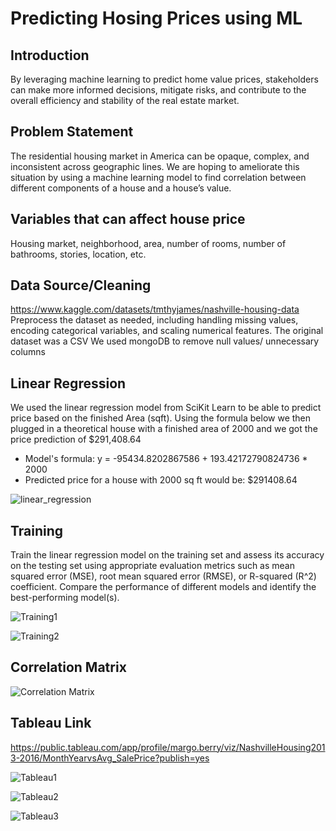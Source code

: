 # Predicting Hosing Prices using ML

## Introduction
By leveraging machine learning to predict home value prices, stakeholders can make more informed decisions, mitigate risks, and contribute to the overall efficiency and stability of the real estate market.

## Problem Statement
The residential housing market in America can be opaque, complex, and inconsistent across geographic lines. We are hoping to ameliorate this situation by using a machine learning model to find correlation between different components of a house and a house’s value. 

## Variables that can affect house price
Housing market, neighborhood, area, number of rooms, number of bathrooms, stories, location, etc.

## Data Source/Cleaning
https://www.kaggle.com/datasets/tmthyjames/nashville-housing-data
Preprocess the dataset as needed, including handling missing values, encoding categorical variables, and scaling numerical features.
The original dataset was a CSV 
We used mongoDB to remove null values/ unnecessary columns

## Linear Regression
We used the linear regression model from SciKit Learn to be able to predict price based on the finished Area (sqft). 
Using the formula below we then plugged in a theoretical house with a finished area of 2000 and we got the price prediction of $291,408.64
- Model's formula: y = -95434.8202867586 + 193.42172790824736 * 2000
- Predicted price for a house with 2000 sq ft would be: $291408.64

![linear_regression](https://github.com/margoberry17/Predicting-Hosing-Prices-using-ML/assets/136475202/fc52b43e-93eb-4d91-b06a-fd78f9174f62)

## Training
Train the linear regression model on the training set and assess its accuracy on the testing set using appropriate evaluation metrics such as mean squared error (MSE), root mean squared error (RMSE), or R-squared (R^2) coefficient.
Compare the performance of different models and identify the best-performing model(s).

![Training1](https://github.com/margoberry17/Predicting-Hosing-Prices-using-ML/assets/136475202/378bf5da-34ad-43cb-8d3d-1e9e26e425c2)


![Training2](https://github.com/margoberry17/Predicting-Hosing-Prices-using-ML/assets/136475202/687f6b7c-70cb-498b-880a-d03e223f158c)

## Correlation Matrix
![Correlation Matrix](https://github.com/margoberry17/Predicting-Hosing-Prices-using-ML/assets/136475202/bbb881a6-0cc7-458a-8c26-adbaadfe2619)


## Tableau Link
https://public.tableau.com/app/profile/margo.berry/viz/NashvilleHousing2013-2016/MonthYearvsAvg_SalePrice?publish=yes


![Tableau1](https://github.com/margoberry17/Predicting-Hosing-Prices-using-ML/assets/136475202/45d8941b-c83b-40f4-b977-6e7d5bc8e4c8)


![Tableau2](https://github.com/margoberry17/Predicting-Hosing-Prices-using-ML/assets/136475202/153215b6-4b3f-4b07-a39a-c30e5e216a32)


![Tableau3](https://github.com/margoberry17/Predicting-Hosing-Prices-using-ML/assets/136475202/c28a2407-167c-454e-966a-2b0232b141f1)


